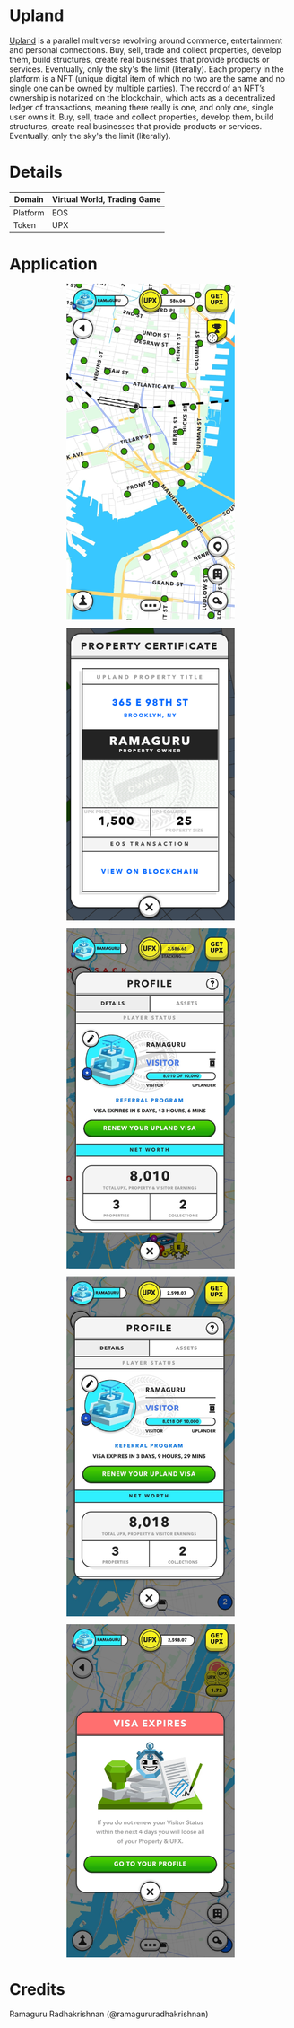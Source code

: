 # Upland

[Upland](https://www.upland.me/) is a parallel multiverse revolving around commerce, entertainment and personal connections. Buy, sell, trade and collect properties, develop them, build structures, create real businesses that provide products or services. Eventually, only the sky's the limit (literally). 
Each property in the platform is a NFT (unique digital item of which no two are the same and no single one can be owned by multiple parties). The record of an NFT’s ownership is notarized on the blockchain, which acts as a decentralized ledger of transactions, meaning there really is one, and only one, single user owns it. 
Buy, sell, trade and collect properties, develop them, build structures, create real businesses that provide products or services. Eventually, only the sky's the limit (literally). 

# Details

| Domain | Virtual World, Trading Game | 
|---|---|
| Platform | EOS | 
| Token | UPX | 

# Application

<p align="center">
<img src="assets/NamChain_NFT_Upland_Map.jpg" width="300" align="center"><br/>
</p>


<p align="center">
<img src="assets/NamChain_NFT_Upland_Land_Title.png" width="300" align="center"><br/>
</p>


<p align="center">
<img src="assets/NamChain_NFT_Upland_Visa_Status_5Days.jpg" width="300" align="center">
</p>

<p align="center">
<img src="assets/NamChain_NFT_Upland_Visa_Status_3Days.jpg" width="300" align="center"> <br/>
</p>

<p align="center">
<img src="assets/NamChain_NFT_Upland_Visa_Expiry_Notice.jpg" width="300" align="center">
</p>
  
# Credits
Ramaguru Radhakrishnan (@ramagururadhakrishnan)

